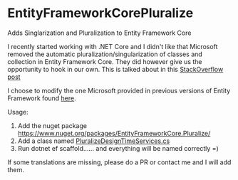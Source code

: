 # EntityFrameworkCorePluralize
Adds Singlarization and Pluralization to Entity Framework Core
 
I recently started working with .NET Core and I didn't like that Microsoft removed the automatic pluralization/singularization of classes and collection in Entity Framework Core.
They did however give us the opportunity to hook in our own.
This is talked about in this [StackOverflow post](https://stackoverflow.com/questions/39281647/entityframework-core-database-first-approach-pluralizing-table-names/47410837#47410837)

I choose to modify the one Microsoft provided in previous versions of Entity Framework found [here](https://github.com/Microsoft/referencesource/blob/master/System.Data.Entity.Design/System/Data/Entity/Design/PluralizationService/EnglishPluralizationService.cs).  

Usage:
1. Add the nuget package https://www.nuget.org/packages/EntityFrameworkCore.Pluralize/  
2. Add a class named [PluralizeDesignTimeServices.cs](https://gist.github.com/Apeoholic/bda9c9b1815321ff99d173ca0b99cebf#file-pluralizedesigntimeservices-cs)  
3. Run dotnet ef scaffold...... and everything will be named correctly =)  

If some translations are missing, please do a PR or contact me and I will add them.

